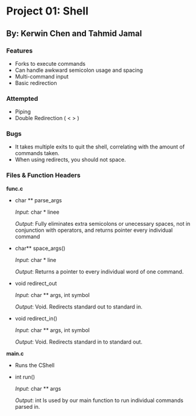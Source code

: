# Project 01: Shell
## By: Kerwin Chen and Tahmid Jamal


### Features

 * Forks to execute commands
 * Can handle awkward semicolon usage and spacing
 * Multi-command input
 * Basic redirection

### Attempted

 * Piping 
 * Double Redirection ( < > )

### Bugs

 * It takes multiple exits to quit the shell, correlating with the amount of commands taken.
 * When using redirects, you should not space.
 
### Files & Function Headers

**func.c**
 * char ** parse_args<p>
 *Input*: char * linee<p>
 *Output*: Fully eliminates extra semicolons or unecessary spaces, not in conjunction with operators, and returns pointer every individual command<p>
    
 
 * char** space_args()<p>
 *Input*: char * line<p>
 *Output*: Returns a pointer to every individual word of one command.
 
 
 * void redirect_out<p>
 *Input*: char ** args, int symbol<p>
 *Output*: Void. Redirects standard out to standard in.
 
 
 * void redirect_in()<p>
 *Input*: char ** args, int symbol<p>
 *Output*: Void. Redirects standard in to standard out.
 
 
**main.c**
 * Runs the CShell 
 
 * int run()<p>
 *Input*: char ** args <p>
 *Output*: int 
    Is used by our main function to run individual commands parsed in.
